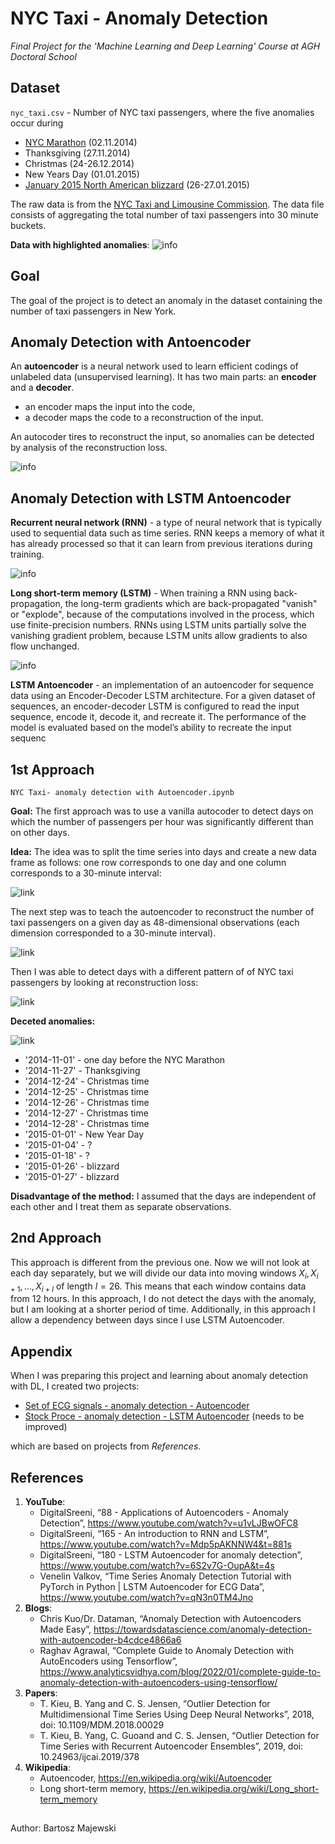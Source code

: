 # NYC Taxi - Anomaly Detection
*Final Project for the 'Machine Learning and Deep Learning' Course at AGH Doctoral School*

## Dataset
```nyc_taxi.csv``` - Number of NYC taxi passengers, where the five anomalies occur during 
* [NYC Marathon](https://en.wikipedia.org/wiki/2014_New_York_City_Marathon) (02.11.2014)
* Thanksgiving (27.11.2014)
* Christmas (24-26.12.2014)
* New Years Day (01.01.2015)
* [January 2015 North American blizzard](https://en.wikipedia.org/wiki/January_2015_North_American_blizzard) (26-27.01.2015)

The raw data is from the [NYC Taxi and Limousine Commission](https://www.nyc.gov/html/tlc/html/about/trip_record_data.shtml). The data file consists of aggregating the total number of taxi passengers into 30 minute buckets.

**Data with highlighted anomalies**:
![info](https://raw.githubusercontent.com/bartk97/NYC-Taxi-Anomaly-Detection/main/Images/Data%20with%20highlighted%20anomalies.png)





## Goal
The goal of the project is to detect an anomaly in the dataset containing the number of taxi passengers in New York.


## Anomaly Detection with Antoencoder

An **autoencoder** is a neural network used to learn efficient codings of unlabeled data (unsupervised learning). It has two main parts: an **encoder** and a **decoder**.
* an encoder maps the input into the code,
* a decoder maps the code to a reconstruction of the input.

An autocoder tires to reconstruct the input, so anomalies can be detected by analysis of the reconstruction loss.

![info](https://raw.githubusercontent.com/bartk97/NYC-Taxi-Anomaly-Detection/main/Images/Autoencoder%20architecture.png)


## Anomaly Detection with LSTM Antoencoder

**Recurrent neural network (RNN)** - a type of neural network that is typically used to sequential data such as time series. RNN keeps a memory of what it has already processed so that it can learn from previous iterations during training.

![info](https://raw.githubusercontent.com/bartk97/NYC-Taxi-Anomaly-Detection/main/Images/rnn.png)

**Long short-term memory (LSTM)** - When training a RNN using back-propagation, the long-term gradients which are back-propagated "vanish" or "explode", because of the computations involved in the process, which use finite-precision numbers. RNNs using LSTM units partially solve the vanishing gradient problem, because LSTM units allow gradients to also flow unchanged. 

![info](https://raw.githubusercontent.com/bartk97/NYC-Taxi-Anomaly-Detection/main/Images/LSTM.png)


**LSTM Antoencoder** - an implementation of an autoencoder for sequence data using an Encoder-Decoder LSTM architecture. For a given dataset of sequences, an encoder-decoder LSTM is configured to read the input sequence, encode it, decode it, and recreate it. The performance of the model is evaluated based on the model’s ability to recreate the input sequenc




## 1st Approach
```NYC Taxi- anomaly detection with Autoencoder.ipynb```

**Goal:** The first approach was to use a vanilla autocoder to detect days on which the number of passengers per hour was significantly different than on other days. 

**Idea:** The idea was to split the time series into days and create a new data frame as follows: one row corresponds to one day and one column corresponds to a 30-minute interval:

![link](https://raw.githubusercontent.com/bartk97/NYC-Taxi-Anomaly-Detection/main/Images/data%20frame.png)

The next step was to teach the autoencoder to reconstruct the number of taxi passengers on a given day as 48-dimensional observations (each dimension corresponded to a 30-minute interval). 

![link](https://raw.githubusercontent.com/bartk97/NYC-Taxi-Anomaly-Detection/main/Images/reconstruction.png)

Then I was able to detect days with a different pattern of of NYC taxi passengers by looking at reconstruction loss:

![link](https://github.com/bartk97/NYC-Taxi-Anomaly-Detection/blob/main/Images/loss%20per%20day.png)

**Deceted anomalies:**

![link](https://raw.githubusercontent.com/bartk97/NYC-Taxi-Anomaly-Detection/main/Images/detected%20anomalies.jpg)

* '2014-11-01' - one day before the NYC Marathon
* '2014-11-27' - Thanksgiving
* '2014-12-24' - Christmas time
* '2014-12-25' - Christmas time
* '2014-12-26' - Christmas time
* '2014-12-27' - Christmas time
* '2014-12-28' - Christmas time
* '2015-01-01' - New Year Day
* '2015-01-04' - ?
* '2015-01-18' - ?
* '2015-01-26' - blizzard
* '2015-01-27' - blizzard 




**Disadvantage of the method:** I assumed that the days are independent of each other and I treat them as separate observations.



## 2nd Approach
This approach is different from the previous one. Now we will not look at each day separately, but we will divide our data into moving windows $X_ {i}, X_{i + 1}, \ldots, X_{i + l}$ of length $l = 26$. This means that each window contains data from 12 hours. In this approach, I do not detect the days with the anomaly, but I am looking at a shorter period of time. Additionally, in this approach I allow a dependency between days since I use LSTM Autoencoder.

## Appendix
When I was preparing this project and learning about anomaly detection with DL, I created two projects:
* [Set of ECG signals - anomaly detection - Autoencoder](https://github.com/bartk97/NYC-Taxi-Anomaly-Detection/blob/main/Other/Set%20of%20ECG%20-%20anomaly%20detection%20-%20Autoencoder.ipynb)
* [Stock Proce - anomaly detection - LSTM Autoencoder](https://github.com/bartk97/NYC-Taxi-Anomaly-Detection/blob/main/Other/Stock%20price%20-%20anomaly%20detection%20-%20LSTM%20Autoencoder.ipynb) (needs to be improved)
 
 which are based on projects from *References*.

## References

1.	**YouTube**:
	* DigitalSreeni, “88 - Applications of Autoencoders - Anomaly Detection”, https://www.youtube.com/watch?v=u1vLJBwOFC8
	* DigitalSreeni, “165 - An introduction to RNN and LSTM”, https://www.youtube.com/watch?v=Mdp5pAKNNW4&t=881s
	* DigitalSreeni, “180 - LSTM Autoencoder for anomaly detection”, https://www.youtube.com/watch?v=6S2v7G-OupA&t=4s
	* Venelin Valkov, “Time Series Anomaly Detection Tutorial with PyTorch in Python | LSTM Autoencoder for ECG Data”, https://www.youtube.com/watch?v=qN3n0TM4Jno
2. **Blogs**:
	* Chris Kuo/Dr. Dataman, “Anomaly Detection with Autoencoders Made Easy”, https://towardsdatascience.com/anomaly-detection-with-autoencoder-b4cdce4866a6
	* Raghav Agrawal, “Complete Guide to Anomaly Detection with AutoEncoders using Tensorflow”, https://www.analyticsvidhya.com/blog/2022/01/complete-guide-to-anomaly-detection-with-autoencoders-using-tensorflow/
3.	**Papers**:
	* T. Kieu, B. Yang and C. S. Jensen, “Outlier Detection for Multidimensional Time Series Using Deep Neural Networks”, 2018, doi: 10.1109/MDM.2018.00029
	* T. Kieu, B. Yang, C. Guoand and C. S. Jensen, “Outlier Detection for Time Series with Recurrent Autoencoder Ensembles”, 2019, doi: 10.24963/ijcai.2019/378
4.	**Wikipedia**:
	* Autoencoder, https://en.wikipedia.org/wiki/Autoencoder
	* Long short-term memory, https://en.wikipedia.org/wiki/Long_short-term_memory	


## 
Author: Bartosz Majewski
